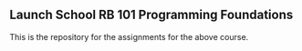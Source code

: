 ## Launch School RB 101 Programming Foundations

This is the repository for the assignments for the above course.